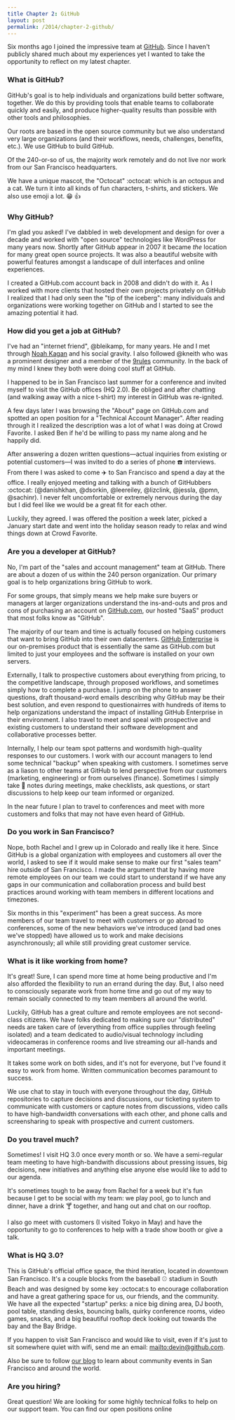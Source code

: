 ```yaml
---
title Chapter 2: GitHub
layout: post
permalink: /2014/chapter-2-github/
---
```


Six months ago I joined the impressive team at [GitHub](https://github.com/about/). Since I haven't publicly shared much about my experiences yet I wanted to take the opportunity to reflect on my latest chapter.

### What is GitHub?

GitHub's goal is to help individuals and organizations build better software, together. We do this by providing tools that enable teams to collaborate quickly and easily, and produce higher-quality results than possible with other tools and philosophies.

Our roots are based in the open source community but we also understand very large organizations (and their workflows, needs, challenges, benefits, etc.). We use GitHub to build GitHub.

Of the 240-or-so of us, the majority work remotely and do not live nor work from our San Francisco headquarters.

We have a unique mascot, the "Octocat" :octocat: which is an octopus and a cat. We turn it into all kinds of fun characters, t-shirts, and stickers. We also use emoji a lot. :grin: :thumbsup:

### Why GitHub?

I'm glad you asked! I've dabbled in web development and design for over a decade and worked with "open source" technologies like WordPress for many years now. Shortly after GitHub appear in 2007 it became _the_ location for many great open source projects. It was also a beautiful website with powerful features amongst a landscape of dull interfaces and online experiences.

I created a GitHub.com account back in 2008 and didn't do with it. As I worked with more clients that hosted their own projects privately on GitHub I realized that I had only seen the "tip of the iceberg": many individuals and organizations were working together on GitHub and I started to see the amazing potential it had.

### How did you get a job at GitHub?

I've had an "internet friend", @bleikamp, for many years. He and I met  through [Noah Kagan](https://okdork.com/) and his social gravity. I also followed @kneith who was a prominent designer and a member of the [9rules](http://9rules.com) community. In the back of my mind I knew they both were doing cool stuff at GitHub.

I happened to be in San Francisco last summer for a conference and invited myself to visit the GitHub offices (HQ 2.0). Be obliged and after chatting (and walking away with a nice t-shirt) my interest in GitHub was re-ignited.

A few days later I was browsing the "About" page on GitHub.com and spotted an open position for a "Technical Account Manager". After reading through it I realized the description was a lot of what I was doing at Crowd Favorite. I asked Ben if he'd be willing to pass my name along and he happily did.

After answering a dozen written questions—actual inquiries from existing or potential customers—I was invited to do a series of phone :phone: interviews. From there I was asked to come :airplane: to San Francisco and spend a day at the office. I really enjoyed meeting and talking with a bunch of GitHubbers :octocat: (@danishkhan, @dsorkin, @leereiley, @lizclink, @jessla, @pmn, @sachinr). I never felt uncomfortable or extremely nervous during the day but I did feel like we would be a great fit for each other.

Luckily, they agreed. I was offered the position a week later, picked a January start date and went into the holiday season ready to relax and wind things down at Crowd Favorite.

### Are you a developer at GitHub?

No, I'm part of the "sales and account management" team at GitHub. There are about a dozen of us within the 240 person organization. Our primary goal is to help organizations bring GitHub to work.

For some groups, that simply means we help make sure buyers or managers at larger organizations understand the ins-and-outs and pros and cons of purchasing an account on [GitHub.com](https://github.com/), our hosted "SaaS" product that most folks know as "GitHub".

The majority of our team and time is actually focused on helping customers that want to bring GitHub into their own datacenters. [GitHub Enterprise](https://enterprise.github.com/) is our on-premises product that is essentially the same as GitHub.com but limited to just your employees and the software is installed on your own servers.

Externally, I talk to prospective customers about everything from pricing, to the competitive landscape, through proposed workflows, and sometimes simply how to complete a purchase. I jump on the phone to answer questions, draft thousand-word emails describing why GitHub may be their best solution, and even respond to questionairres with hundreds of items to help organizations understand the impact of installing GitHub Enterprise in their environment. I also travel to meet and speal with prospective and existing customers to understand their software development and collaborative processes better.

Internally, I help our team spot patterns and wordsmith high-quality responses to our customers. I work with our account managers to lend some technical "backup" when speaking with customers. I sometimes serve as a liason to other teams at GitHub to lend perspective from our customers (marketing, engineering) or from ourselves (finance). Sometimes I simply take :pencil: notes during meetings, make checklists, ask questions, or start discussions to help keep our team informed or organized.

In the near future I plan to travel to conferences and meet with more customers and folks that may not have even heard of GitHub.

### Do you work in San Francisco?

Nope, both Rachel and I grew up in Colorado and really like it here. Since GitHub is a global organization with employees and customers all over the world, I asked to see if it would make sense to make our first "sales team" hire outside of San Francisco. I made the argument that by having more remote employees on our team we could start to understand if we have any gaps in our communication and collaboration process and build best practices around working with team members in different locations and timezones.

Six months in this "experiment" has been a great success. As more members of our team travel to meet with customers or go abroad to conferences, some of the new behaviors we've introduced (and bad ones we've stopped) have allowed us to work and make decisions asynchronously; all while still providing great customer service.

### What is it like working from home?

It's great! Sure, I can spend more time at home being productive and I'm also afforded the flexibility to run an errand during the day. But, I also need to consciously separate work from home time and go out of my way to remain socially  connected to my team members all around the world.

Luckily, GitHub has a great culture and remote employees are not second-class citizens. We have folks dedicated to making sure our "distributed" needs are taken care of (everything from office supplies through feeling isolated) and a team dedicated to audio/visual technology including videocameras in conference rooms and live streaming our all-hands and important meetings.

It takes some work on both sides, and it's not for everyone, but I've found it easy to work from home. Written communication becomes paramount to success.

We use chat to stay in touch with everyone throughout the day, GitHub repositories to capture decisions and discussions, our ticketing system to communicate with customers or capture notes from discussions, video calls to have high-bandwidth conversations with each other, and phone calls and screensharing to speak with prospective and current customers.

### Do you travel much?

Sometimes! I visit HQ 3.0 once every month or so. We have a semi-regular team meeting to have high-bandwith discussions about pressing issues, big decisions, new initiatives and anything else anyone else would like to add to our agenda.

It's sometimes tough to be away from Rachel for a week but it's fun because I get to be social with my team: we play pool, go to lunch and dinner, have a drink :cocktail: together, and hang out and chat on our rooftop.

I also go meet with customers (I visited Tokyo in May) and have the opportunity to go to conferences to help with a trade show booth or give a talk.

### What is HQ 3.0?

This is GitHub's official office space, the third iteration, located in downtown San Francisco. It's a couple blocks from the baseball :baseball: stadium in South Beach and was designed by some key :octocat:s to encourage collaboration and have a great gathering space for us, our friends, and the community. We have all the expected "startup" perks: a nice big dining area, DJ booth, pool table, standing desks, bouncing balls, quirky conference rooms, video games, snacks, and a big beautiful rooftop deck looking out towards the bay and the Bay Bridge.

If you happen to visit San Francisco and would like to visit, even if it's just to sit somewhere quiet with wifi, send me an email: [mailto:devin@github.com](devin@github.com).

Also be sure to follow [our blog](https://github.com/blog/meetups/) to learn about community events in San Francisco and around the world.

### Are you hiring?

Great question! We are looking for some highly technical folks to help on our support team. You can find our open positions online
